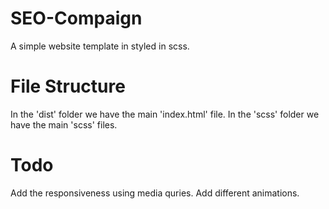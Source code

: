 # SEO-Compaign
A simple website template in styled in scss.

# File Structure
In the 'dist' folder we have the main 'index.html' file. In the 'scss' folder we have the main 'scss' files.

# Todo
Add the responsiveness using media quries.
Add different animations.
